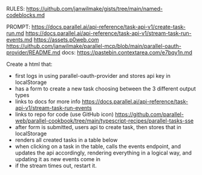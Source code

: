 RULES:
https://uithub.com/janwilmake/gists/tree/main/named-codeblocks.md

PROMPT:
https://docs.parallel.ai/api-reference/task-api-v1/create-task-run.md
https://docs.parallel.ai/api-reference/task-api-v1/stream-task-run-events.md
https://assets.p0web.com
https://uithub.com/janwilmake/parallel-mcp/blob/main/parallel-oauth-provider/README.md
docs: https://pastebin.contextarea.com/e7bqy1n.md

Create a html that:

- first logs in using parallel-oauth-provider and stores api key in localStorage
- has a form to create a new task choosing between the 3 different output types
- links to docs for more info https://docs.parallel.ai/api-reference/task-api-v1/stream-task-run-events
- links to repo for code (use GitHub icon) https://github.com/parallel-web/parallel-cookbook/tree/main/typescript-recipes/parallel-tasks-sse
- after form is submitted, users api to create task, then stores that in localStorage
- renders all created tasks in a table below
- when clicking on a task in the table, calls the events endpoint, and updates the api accordingly, rendering everything in a logical way, and updating it as new events come in
- if the stream times out, restart it.
